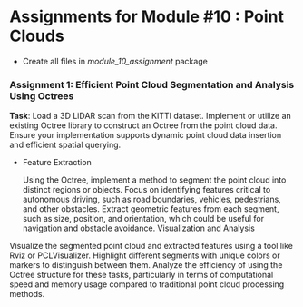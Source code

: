# Assignments for Module #10 : Point Clouds
- Create all files in *module_10_assignment* package
### Assignment 1: Efficient Point Cloud Segmentation and Analysis Using Octrees
**Task**:
Load a 3D LiDAR scan from the KITTI dataset.
Implement or utilize an existing Octree library to construct an Octree from the point cloud data. Ensure your implementation supports dynamic point cloud data insertion and efficient spatial querying.
- Feature Extraction

    Using the Octree, implement a method to segment the point cloud into distinct regions or objects. Focus on identifying features critical to autonomous driving, such as road boundaries, vehicles, pedestrians, and other obstacles.
    Extract geometric features from each segment, such as size, position, and orientation, which could be useful for navigation and obstacle avoidance.
    Visualization and Analysis

Visualize the segmented point cloud and extracted features using a tool like Rviz or PCLVisualizer. Highlight different segments with unique colors or markers to distinguish between them.
Analyze the efficiency of using the Octree structure for these tasks, particularly in terms of computational speed and memory usage compared to traditional point cloud processing methods.